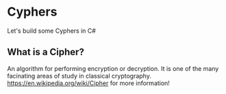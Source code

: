 # Cyphers
Let's build some Cyphers in C#

## What is a Cipher?
An algorithm for performing encryption or decryption. It is one of the many facinating areas of study in classical cryptography. https://en.wikipedia.org/wiki/Cipher for more information!
